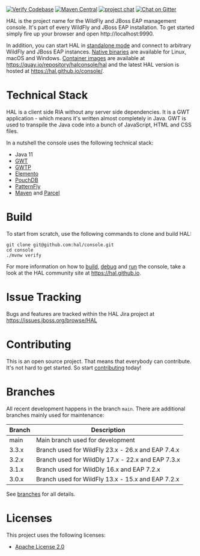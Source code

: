 [![Verify Codebase](https://github.com/hal/console/actions/workflows/verify.yml/badge.svg)](https://github.com/hal/console/actions/workflows/verify.yml) [![Maven Central](https://img.shields.io/maven-central/v/org.jboss.hal/hal-console)](https://search.maven.org/search?q=g:org.jboss.hal) [![project chat](https://img.shields.io/badge/zulip-join_chat-brightgreen.svg)](https://wildfly.zulipchat.com/#narrow/stream/174373-hal) [![Chat on Gitter](https://badges.gitter.im/hal/console.svg)](https://gitter.im/hal/console)

HAL is the project name for the WildFly and JBoss EAP management console. It's part of every WildFly and JBoss EAP installation. To get started simply fire up your browser and open http://localhost:9990.

In addition, you can start HAL in [standalone mode](https://hal.github.io/documentation/get-started/#standalone-mode) and connect to arbitrary WildFly and JBoss EAP instances. [Native binaries](https://hal.github.io/documentation/get-started/#native-binary) are available for Linux, macOS and Windows. [Container images](https://hal.github.io/documentation/get-started/#container) are available at https://quay.io/repository/halconsole/hal and the latest HAL version is hosted at https://hal.github.io/console/.  

# Technical Stack

HAL is a client side RIA without any server side dependencies. It is a GWT application - which means it's written almost completely in Java. GWT is used to transpile the Java code into a bunch of JavaScript, HTML and CSS files.

In a nutshell the console uses the following technical stack:

- Java 11
- [GWT](https://www.gwtproject.org/)
- [GWTP](https://github.com/ArcBees/GWTP)
- [Elemento](https://github.com/hal/elemento)
- [PouchDB](https://pouchdb.com/)
- [PatternFly](https://www.patternfly.org/)
- [Maven](https://maven.apache.org/) and [Parcel](https://parceljs.org/) 

# Build

To start from scratch, use the following commands to clone and build HAL:

```shell
git clone git@github.com:hal/console.git
cd console
./mvnw verify
```

For more information on how to [build](https://hal.github.io/development/build-run/#build), [debug](https://hal.github.io/development/build-run/#debug) and [run](https://hal.github.io/documentation/get-started/) the console, take a look at the HAL community site at https://hal.github.io.

# Issue Tracking

Bugs and features are tracked within the HAL Jira project at https://issues.jboss.org/browse/HAL

# Contributing

This is an open source project. That means that everybody can contribute. It's not hard to get started. So start [contributing](CONTRIBUTING.md) today!

# Branches

All recent development happens in the branch `main`. There are additional branches mainly used for maintenance:

| Branch | Description                                       |
|--------|---------------------------------------------------|
| main   | Main branch used for development                  |
| 3.3.x  | Branch used for WildFly 23.x - 26.x and EAP 7.4.x |
| 3.2.x  | Branch used for WildDly 17.x - 22.x and EAP 7.3.x |
| 3.1.x  | Branch used for WildDly 16.x and EAP 7.2.x        |
| 3.0.x  | Branch used for WildFly 13.x - 15.x and EAP 7.2.x |

See [branches](https://hal.github.io/development/branches/) for all details. 

# Licenses

This project uses the following licenses:

* [Apache License 2.0](https://repository.jboss.org/licenses/apache-2.0.txt)

